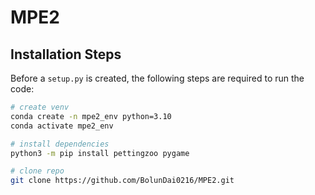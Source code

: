 # MPE2

## Installation Steps

Before a `setup.py` is created, the following steps are required to run the code:

```bash
# create venv
conda create -n mpe2_env python=3.10
conda activate mpe2_env

# install dependencies
python3 -m pip install pettingzoo pygame

# clone repo
git clone https://github.com/BolunDai0216/MPE2.git
```